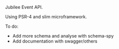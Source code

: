 Jubilee Event API.

Using PSR-4 and slim microframework.

To do:

- Add more schema and analyse with schema-spy
- Add documentation with swagger/others
